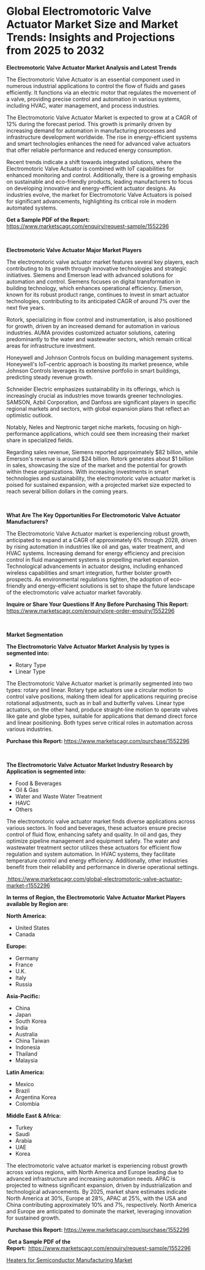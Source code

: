 <p><h1>Global Electromotoric Valve Actuator Market Size and Market Trends: Insights and Projections from 2025 to 2032</h1></p><p><strong>Electromotoric Valve Actuator Market Analysis and Latest Trends</strong></p>
<p><p>The Electromotoric Valve Actuator is an essential component used in numerous industrial applications to control the flow of fluids and gases efficiently. It functions via an electric motor that regulates the movement of a valve, providing precise control and automation in various systems, including HVAC, water management, and process industries.</p><p>The Electromotoric Valve Actuator Market is expected to grow at a CAGR of 12% during the forecast period. This growth is primarily driven by increasing demand for automation in manufacturing processes and infrastructure development worldwide. The rise in energy-efficient systems and smart technologies enhances the need for advanced valve actuators that offer reliable performance and reduced energy consumption.</p><p>Recent trends indicate a shift towards integrated solutions, where the Electromotoric Valve Actuator is combined with IoT capabilities for enhanced monitoring and control. Additionally, there is a growing emphasis on sustainable and eco-friendly products, leading manufacturers to focus on developing innovative and energy-efficient actuator designs. As industries evolve, the market for Electromotoric Valve Actuators is poised for significant advancements, highlighting its critical role in modern automated systems.</p></p>
<p><strong>Get a Sample PDF of the Report:&nbsp;</strong> <a href="https://www.marketscagr.com/enquiry/request-sample/1552296?utm_campaign=2936&utm_medium=2&utm_source=Github&utm_content=ia&utm_term=11042025&utm_id=electromotoric-valve-actuator">https://www.marketscagr.com/enquiry/request-sample/1552296</a></p>
<p>&nbsp;</p>
<p><strong>Electromotoric Valve Actuator Major Market Players</strong></p>
<p><p>The electromotoric valve actuator market features several key players, each contributing to its growth through innovative technologies and strategic initiatives. Siemens and Emerson lead with advanced solutions for automation and control. Siemens focuses on digital transformation in building technology, which enhances operational efficiency. Emerson, known for its robust product range, continues to invest in smart actuator technologies, contributing to its anticipated CAGR of around 7% over the next five years.</p><p>Rotork, specializing in flow control and instrumentation, is also positioned for growth, driven by an increased demand for automation in various industries. AUMA provides customized actuator solutions, catering predominantly to the water and wastewater sectors, which remain critical areas for infrastructure investment.</p><p>Honeywell and Johnson Controls focus on building management systems. Honeywell's IoT-centric approach is boosting its market presence, while Johnson Controls leverages its extensive portfolio in smart buildings, predicting steady revenue growth.</p><p>Schneider Electric emphasizes sustainability in its offerings, which is increasingly crucial as industries move towards greener technologies. SAMSON, Azbil Corporation, and Danfoss are significant players in specific regional markets and sectors, with global expansion plans that reflect an optimistic outlook.</p><p>Notably, Neles and Neptronic target niche markets, focusing on high-performance applications, which could see them increasing their market share in specialized fields.</p><p>Regarding sales revenue, Siemens reported approximately $82 billion, while Emerson's revenue is around $24 billion. Rotork generates about $1 billion in sales, showcasing the size of the market and the potential for growth within these organizations. With increasing investments in smart technologies and sustainability, the electromotoric valve actuator market is poised for sustained expansion, with a projected market size expected to reach several billion dollars in the coming years.</p></p>
<p>&nbsp;</p>
<p><strong>What Are The Key Opportunities For Electromotoric Valve Actuator Manufacturers?</strong></p>
<p><p>The Electromotoric Valve Actuator market is experiencing robust growth, anticipated to expand at a CAGR of approximately 6% through 2028, driven by rising automation in industries like oil and gas, water treatment, and HVAC systems. Increasing demand for energy efficiency and precision control in fluid management systems is propelling market expansion. Technological advancements in actuator designs, including enhanced wireless capabilities and smart integration, further bolster growth prospects. As environmental regulations tighten, the adoption of eco-friendly and energy-efficient solutions is set to shape the future landscape of the electromotoric valve actuator market favorably.</p></p>
<p><strong>Inquire or Share Your Questions If Any Before Purchasing This Report:</strong> <a href="https://www.marketscagr.com/enquiry/pre-order-enquiry/1552296?utm_campaign=2936&utm_medium=2&utm_source=Github&utm_content=ia&utm_term=11042025&utm_id=electromotoric-valve-actuator">https://www.marketscagr.com/enquiry/pre-order-enquiry/1552296</a></p>
<p>&nbsp;</p>
<p><strong>Market Segmentation</strong></p>
<p><strong>The Electromotoric Valve Actuator Market Analysis by types is segmented into:</strong></p>
<p><ul><li>Rotary Type</li><li>Linear Type</li></ul></p>
<p><p>The Electromotoric Valve Actuator market is primarily segmented into two types: rotary and linear. Rotary type actuators use a circular motion to control valve positions, making them ideal for applications requiring precise rotational adjustments, such as in ball and butterfly valves. Linear type actuators, on the other hand, produce straight-line motion to operate valves like gate and globe types, suitable for applications that demand direct force and linear positioning. Both types serve critical roles in automation across various industries.</p></p>
<p><strong>Purchase this Report:&nbsp;</strong><a href="https://www.marketscagr.com/purchase/1552296?utm_campaign=2936&utm_medium=2&utm_source=Github&utm_content=ia&utm_term=11042025&utm_id=electromotoric-valve-actuator">https://www.marketscagr.com/purchase/1552296</a></p>
<p>&nbsp;</p>
<p><strong>The Electromotoric Valve Actuator Market Industry Research by Application is segmented into:</strong></p>
<p><ul><li>Food & Beverages</li><li>Oil & Gas</li><li>Water and Waste Water Treatment</li><li>HAVC</li><li>Others</li></ul></p>
<p><p>The electromotoric valve actuator market finds diverse applications across various sectors. In food and beverages, these actuators ensure precise control of fluid flow, enhancing safety and quality. In oil and gas, they optimize pipeline management and equipment safety. The water and wastewater treatment sector utilizes these actuators for efficient flow regulation and system automation. In HVAC systems, they facilitate temperature control and energy efficiency. Additionally, other industries benefit from their reliability and performance in diverse operational settings.</p></p>
<p><a href="https://www.marketscagr.com/global-electromotoric-valve-actuator-market-r1552296?utm_campaign=2936&utm_medium=2&utm_source=Github&utm_content=ia&utm_term=11042025&utm_id=electromotoric-valve-actuator">&nbsp;https://www.marketscagr.com/global-electromotoric-valve-actuator-market-r1552296</a></p>
<p><strong>In terms of Region, the Electromotoric Valve Actuator Market Players available by Region are:</strong></p>
<p>
    <p> <strong> North America: </strong>
        <ul>
            <li>United States</li>
            <li>Canada</li>
        </ul>
        </p> 
    <p> <strong> Europe: </strong>
        <ul>
            <li>Germany</li>
            <li>France</li>
            <li>U.K.</li>
            <li>Italy</li>
            <li>Russia</li>
        </ul>
        </p> 
    <p> <strong> Asia-Pacific: </strong>
        <ul>
            <li>China</li>
            <li>Japan</li>
            <li>South Korea</li>
            <li>India</li>
            <li>Australia</li>
            <li>China Taiwan</li>
            <li>Indonesia</li>
            <li>Thailand</li>
            <li>Malaysia</li>
        </ul>
        </p> 
    <p> <strong> Latin America: </strong>
        <ul>
            <li>Mexico</li>
            <li>Brazil</li>
            <li>Argentina Korea</li>
            <li>Colombia</li>
        </ul>
        </p> 
    <p> <strong> Middle East & Africa: </strong>
        <ul>
            <li>Turkey</li>
            <li>Saudi</li>
            <li>Arabia</li>
            <li>UAE</li>
            <li>Korea</li>
        </ul>
    </p>
    </p>
<p><p>The electromotoric valve actuator market is experiencing robust growth across various regions, with North America and Europe leading due to advanced infrastructure and increasing automation needs. APAC is projected to witness significant expansion, driven by industrialization and technological advancements. By 2025, market share estimates indicate North America at 30%, Europe at 28%, APAC at 25%, with the USA and China contributing approximately 10% and 7%, respectively. North America and Europe are anticipated to dominate the market, leveraging innovation for sustained growth.</p></p>
<p><strong>Purchase this Report: </strong><a href="https://www.marketscagr.com/purchase/1552296?utm_campaign=2936&utm_medium=2&utm_source=Github&utm_content=ia&utm_term=11042025&utm_id=electromotoric-valve-actuator">https://www.marketscagr.com/purchase/1552296</a></p>
<p>&nbsp;<strong>Get a Sample PDF of the Report:&nbsp;&nbsp;</strong><a href="https://www.marketscagr.com/enquiry/request-sample/1552296?utm_campaign=2936&utm_medium=2&utm_source=Github&utm_content=ia&utm_term=11042025&utm_id=electromotoric-valve-actuator">https://www.marketscagr.com/enquiry/request-sample/1552296</a></p>
<p><strong></strong></p>
<p><p><a href="https://github.com/triattwood9919/Market-Research-Report-List-1/blob/main/heaters-for-semiconductor-manufacturing-market.md?utm_campaign=2936&utm_medium=2&utm_source=Github&utm_content=ia&utm_term=11042025&utm_id=electromotoric-valve-actuator">Heaters for Semiconductor Manufacturing Market</a></p></p>